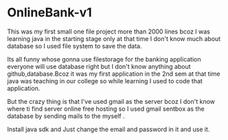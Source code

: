 # OnlineBank-v1
This was my first small one file project more than 2000 lines bcoz I was learning java in the starting stage only at that time I don't know much about database so I used file system to save the data.

Its all funny whose gonna use filestorage for the banking application everyone will use database right but I don't know anything about github,database.Bcoz it
was my first application in the 2nd sem at that time java was teaching in our college so while learning I used to code that application.

But the crazy thing is that I've used gmail as the server bcoz I don't know where ti find server online free hosting so I used gmail sentbox as the database by sending mails to the myself .

Install java sdk and
Just change the email and password in it and  use it.


